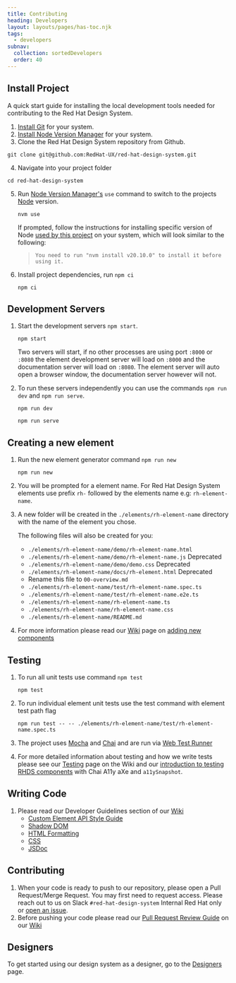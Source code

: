 ```yaml
---
title: Contributing
heading: Developers
layout: layouts/pages/has-toc.njk
tags:
  - developers
subnav:
  collection: sortedDevelopers
  order: 40
---
```


<script type="module" data-helmet>
  import '@rhds/elements/rh-code-block/rh-code-block.js';
  import '@rhds/elements/rh-tag/rh-tag.js';
</script>


<style data-helmet>
  rh-code-block + rh-code-block {
    margin-block-start: var(--rh-spacer-2xl, 32px);
  }
</style>

## Install Project

A quick start guide for installing the local development tools needed for 
contributing to the Red Hat Design System.

1. [Install Git][installgit] for your system.
2. [Install Node Version Manager][installnodeversionmanager] for your system.  
3. Clone the Red Hat Design System repository from Github.

```shell rhcodeblock
git clone git@github.com:RedHat-UX/red-hat-design-system.git
```

4. Navigate into your project folder

```shell rhcodeblock
cd red-hat-design-system
```

5. Run [Node Version Manager's][nodeversionmanagers] `use` command to switch to 
    the projects [Node][node] version.

    ```shell rhcodeblock
    nvm use
    ```

    If prompted, follow the instructions for installing specific version of Node 
    [used by this project][usedbythisproject] on your system, which will look 
    similar to the following:

    > `You need to run "nvm install v20.10.0" to install it before using it.`

6. Install project dependencies, run `npm ci`

    ```shell rhcodeblock
    npm ci
    ```

## Development Servers

1. Start the development servers `npm start`.

    ```shell rhcodeblock
    npm start
    ```

    Two servers will start, if no other processes are using port `:8000` or 
    `:8080` the element development server will load on `:8000` and the 
    documentation server will load on `:8080`. The element server will auto open 
    a browser window, the documentation server however will not.  

2. To run these servers independently you can use the commands `npm run dev` and 
   `npm run serve`.

    ```shell rhcodeblock
    npm run dev
    ```

    ```shell rhcodeblock
    npm run serve
    ```

## Creating a new element

1. Run the new element generator command `npm run new`

    ```shell rhcodeblock
    npm run new
    ```

2. You will be prompted for a element name.  For Red Hat Design System elements 
   use prefix `rh-` followed by the elements name e.g: `rh-element-name`.

3. A new folder will be created in the `./elements/rh-element-name` directory 
   with the name of the element you chose.

   The following files will also be created for you:

    - `./elements/rh-element-name/demo/rh-element-name.html`
    - `./elements/rh-element-name/demo/rh-element-name.js`
      <rh-tag color="red" variant="outline">Deprecated</rh-tag>
    - `./elements/rh-element-name/demo/demo.css`
      <rh-tag color="red" variant="outline">Deprecated</rh-tag>
    - `./elements/rh-element-name/docs/rh-element.html`
      <rh-tag color="red" variant="outline">Deprecated</rh-tag>
    - Rename this file to `00-overview.md`
    - `./elements/rh-element-name/test/rh-element-name.spec.ts`
    - `./elements/rh-element-name/test/rh-element-name.e2e.ts`
    - `./elements/rh-element-name/rh-element-name.ts`
    - `./elements/rh-element-name/rh-element-name.css`
    - `./elements/rh-element-name/README.md`

4. For more information please read our [Wiki][wiki] page on
   [adding new components][addingnewcomponents] 

## Testing

1. To run all unit tests use command `npm test`

    ```shell rhcodeblock
    npm test
    ```

2. To run individual element unit tests use the test command with element test path flag

    ```shell rhcodeblock
    npm run test -- -- ./elements/rh-element-name/test/rh-element-name.spec.ts
    ```

3. The project uses [Mocha][mocha] and [Chai][chai] and are run via
   [Web Test Runner][webtestrunner]
4. For more detailed information about testing and how we write tests please see 
   our [Testing][testing] page on the Wiki and our [introduction to testing RHDS 
   components][introductiontotestingrhdscomponents] with Chai A11y aXe and
   `a11ySnapshot`.

## Writing Code

1.  Please read our Developer Guidelines section of our [Wiki][wiki]
    - [Custom Element API Style Guide][customelementapistyleguide]
    - [Shadow DOM][shadowdom]
    - [HTML Formatting][htmlformatting]
    - [CSS][css]
    - [JSDoc][jsdoc]

## Contributing 

1. When your code is ready to push to our repository, please open a Pull 
   Request/Merge Request. You may first need to request access. Please reach out 
   to us on Slack `#red-hat-design-system`
   <rh-tag color="red" variant="outline">Internal Red Hat only</rh-tag> or
   [open an issue][openanissue].
2. Before pushing your code please read our
   [Pull Request Review Guide][pullrequestreviewguide] on our [Wiki][wiki]

<uxdot-feedback>
  <h2>Designers</h2>
  <p>To get started using our design system as a designer, go to the <a href="get-started/designers">Designers</a> page.</p>
</uxdot-feedback>

[addingnewcomponents]: https://github.com/RedHat-UX/red-hat-design-system/wiki/Adding-New-Components
[chai]: https://www.chaijs.com/
[css]: https://github.com/RedHat-UX/red-hat-design-system/wiki/CSS-Styles
[customelementapistyleguide]: https://github.com/RedHat-UX/red-hat-design-system/wiki/Custom-Elements-API-Style-Guide
[htmlformatting]: https://github.com/RedHat-UX/red-hat-design-system/wiki/HTML-Formatting
[installgit]: https://git-scm.com/book/en/v2/Getting-Started-Installing-Git
[installnodeversionmanager]: https://github.com/nvm-sh/nvm
[introductiontotestingrhdscomponents]: /accessibility/qa-testing/#accessibility-tools-for-ci%2Fcd-pipelines
[jsdoc]: https://github.com/RedHat-UX/red-hat-design-system/wiki/JSDoc
[mocha]: https://mochajs.org/
[node]: https://nodejs.org/en
[nodeversionmanagers]: https://github.com/nvm-sh/nvm
[openanissue]: https://github.com/RedHat-UX/red-hat-design-system/issues/new/choose
[pullrequestreviewguide]: https://github.com/RedHat-UX/red-hat-design-system/wiki/Pull-Request-Review-Guide
[shadowdom]: https://github.com/RedHat-UX/red-hat-design-system/wiki/Shadow-DOM-Style-Guide
[testing]: https://github.com/RedHat-UX/red-hat-design-system/wiki/Testing
[usedbythisproject]: https://github.com/RedHat-UX/red-hat-design-system/blob/main/.nvmrc
[webtestrunner]: https://modern-web.dev/docs/test-runner/overview/
[wiki]: https://github.com/RedHat-UX/red-hat-design-system/wiki
